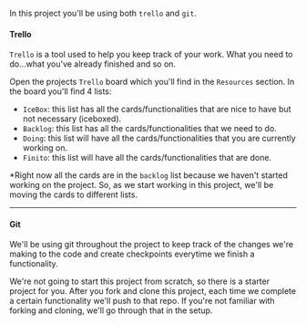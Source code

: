 In this project you'll be using both `trello` and `git`.


#### Trello

`Trello` is a tool used to help you keep track of your work. What you need to do...what you've already finished and so on.

Open the projects `Trello` board which you'll find in the `Resources` section. In the board you'll find 4 lists:
 * `IceBox`: this list has all the cards/functionalities that are nice to have but not necessary (iceboxed).
 * `Backlog`: this list has all the cards/functionalities that we need to do.
 * `Doing`: this list will have all the cards/functionalities that you are currently working on.
 * `Finito`: this list will have all the cards/functionalities that are done.


\*Right now all the cards are in the `backlog` list because we haven't started working on the project. So, as we start working in this project, we'll be moving the cards to different lists.

___

#### Git

We'll be using git throughout the project to keep track of the changes we're making to the code and create checkpoints everytime we finish a functionality.

We're not going to start this project from scratch, so there is a starter project for you. After you fork and clone this project, each time we complete a certain functionality we'll push to that repo. If you're not familiar with forking and cloning, we'll go through that in the setup.

